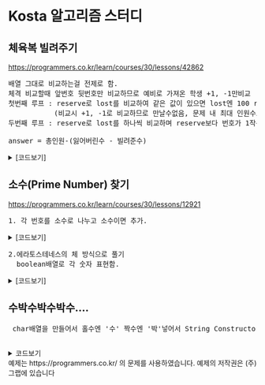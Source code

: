 # Kosta 알고리즘 스터디


## 체육복 빌려주기
https://programmers.co.kr/learn/courses/30/lessons/42862
<pre>
배열 그대로 비교하는걸 전제로 함.
체격 비교할때 앞번호 뒷번호만 비교하므로 예비로 가져온 학생 +1, -1만비교
첫번째 루프 : reserve로 lost를 비교하여 같은 값이 있으면 lost엔 100 reserve엔 200으로 쓰레기 값을 넣음. 
           (비교시 +1, -1로 비교하므로 만날수없음, 문제 내 최대 인원수도 넘어섬.)
두번째 루프 : reserve로 lost를 하나씩 비교하며 reserve보다 번호가 1작은 번호부터 빌려주고 answer++, 루프 빠져나옴(break)

answer = 총인원-(잃어버린수 - 빌려준수)
</pre>
<details><summary>[코드보기]</summary>
	

	
```java
public class ex0326 {
	    public static int solution(int n, int[] lost, int[] reserve) {  		    	
	        int answer = 0;
	        int ll = lost.length;
	        int rl = reserve.length;
	        for(int i=0; i<rl; i++){//자기가 잃어버리고 가져온 애들 지움 lost->100 reserve->200
	            for(int j=0; j<ll ;j++){
	            	if(lost[j]==reserve[i]) {
	            		lost[j]=100;
	            		reserve[i]=200;
	            		answer++;
	            		break;
	            	}	            	
	            }
	        }
	        for(int i=0; i<rl; i++){//이제 빌려줌-앞번호부터 받은애들 100
	            for(int j=0; j<ll ;j++){
	            	if(lost[j]==reserve[i]-1) {
	            		lost[j]=100;
	            		answer++;
	            		break;
	            	}else if(lost[j]==reserve[i]+1) {
	            		lost[j]=100;
	            		answer++;
	            		break;
	            	}
	            }
	        }
	        answer=n-(ll-answer); //총인원-(잃어버린수 - 빌려준수)
	        System.out.println(answer);
	        return answer;
	    }
	public static void main(String[] args) {
		int n1 = 5;
		int n2 = 5;
		int n3 = 3;
		int[] l1 = {2, 4};
		int[] r1 = {1, 3, 5};		
		int[] l2 = {2, 4};
		int[] r2 = {3};		
		int[] l3 = {3};
		int[] r3 = {1};
		int re1 = solution(n1, l1, r1);
		System.out.println();
		int re2 = solution(n2, l2, r2);
		System.out.println();
		int re3 = solution(n3, l3, r3);
	}

}
 ```
 
 </details>
 
 ## 소수(Prime Number) 찾기
https://programmers.co.kr/learn/courses/30/lessons/12921
<pre>
1. 각 번호를 소수로 나누고 소수이면 추가.
</pre>
<details><summary>[코드보기]</summary>
	

	
```java
int answer = 1;
		      int flag = 0;
		      List<Integer> list = new ArrayList<>();
		      list.add(2);
		      for(int i=2; i<=n; i++){		            
		            for(int num : list) {
		            	if(i%num == 0) {
		            		flag++;
		            		break;
		            	}
		            }
		            if(flag==0) {
	            		answer++;
	            		list.add(i);
	            	} else {
	            		flag=0;
	            	}
		            
		      }
		      return answer;
		      //java.util.ConcurrentModificationException 도중에 list인덱스와 사이즈값이 변함
		  }
 ```
 
 </details>
 
 <pre>
2.에라토스테네스의 체 방식으로 풀기
  boolean배열로 각 숫자 표현함.
</pre>
<details><summary>[코드보기]</summary>
	

	
```java
public static int solution2(int n) {
			  int answer=0;
			  ArrayList<Boolean> primeList = new ArrayList<Boolean>(n+1);
			  primeList.add(false);
			  primeList.add(false);
			  
			// 2 부터  ~ i*i <= n
				// 각각의 배수들을 지워간다.
				for(int i=2; (i*i)<=n; i++){
					if(primeList.get(i)){
						for(int j = i*2; j<=n; j+=i) primeList.set(j, false);
						//i*i 미만은 이미 처리되었으므로 j의 시작값은 i*i로 최적화할 수 있다.
					}
				}
				
				for(boolean b : primeList) {
					if(b) {
						answer++;
					}
				}
				
			  
			 return answer;
		  }
 ```
 
 </details>
 
 ## 수박수박수박수....
 <pre>
 char배열을 만들어서 홀수엔 '수' 짝수엔 '박'넣어서 String Constructor로 String 만들어 반환
 </pre>
 <details><summary>코드보기</summary>
	
 ```java
 class Solution {
		  public String solution(int n) {
			  char[] cr = new char[n];
			  System.out.println(cr[0]);
		      for(int i=0; i<n; i+=2){
		          cr[i]='수';
		      }
		      for(int i=1; i<n; i+=2){
		          cr[i]='박';
		      }
		      return new String(cr);
		  }
	}
 ```
 
 </details>
 예제는 https://programmers.co.kr/ 의 문제를 사용하였습니다. 예제의 저작권은 (주)그랩에 있습니다
